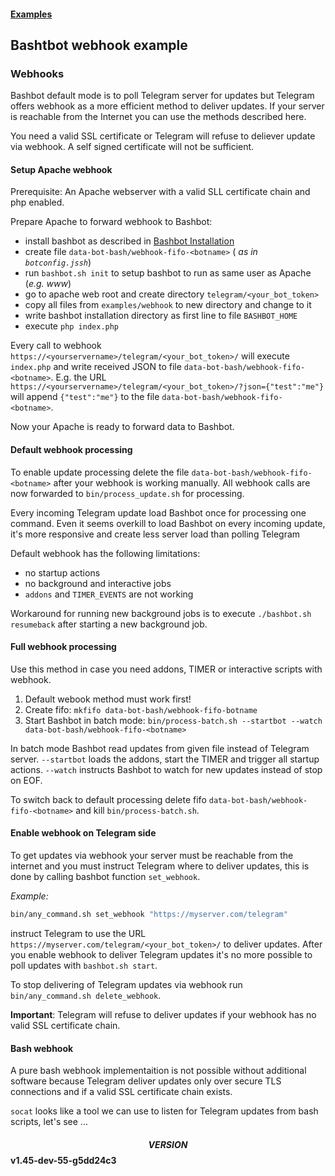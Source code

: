 #### [Examples](../README.md)

## Bashtbot webhook example

### Webhooks

Bashbot default mode is to poll Telegram server for updates but Telegram offers webhook
as a more efficient method to deliver updates.
If your server is reachable from the Internet you can use the methods described here.

You need a valid SSL certificate or Telegram will refuse to deliever update via webhook.
A self signed certificate will not be sufficient.


#### Setup Apache webhook

Prerequisite: An Apache webserver with a valid SLL certificate chain and php enabled.

Prepare Apache to forward webhook to Bashbot: 

- install bashbot as described in [Bashbot Installation](../../doc/0_install.md)
- create file `data-bot-bash/webhook-fifo-<botname>` (_<botname> as in `botconfig.jssh`_)
- run `bashbot.sh init` to setup bashbot to run as same user as Apache (_e.g. www_)
- go to apache web root and create directory `telegram/<your_bot_token>`
- copy all files from `examples/webhook` to new directory and change to it
- write bashbot installation directory as first line to file `BASHBOT_HOME`
- execute `php index.php`

Every call to webhook `https://<yourservername>/telegram/<your_bot_token>/` will execute
`index.php` and write received JSON to file `data-bot-bash/webhook-fifo-<botname>`.
E.g. the URL `https://<yourservername>/telegram/<your_bot_token>/?json={"test":"me"}`
will append `{"test":"me"}` to the file `data-bot-bash/webhook-fifo-<botname>`.

Now your Apache is ready to forward data to Bashbot. 


#### Default webhook processing

To enable update processing delete the file `data-bot-bash/webhook-fifo-<botname>` after your webhook is working manually.
All webhook calls are now forwarded to `bin/process_update.sh` for processing.

Every incoming Telegram update load Bashbot once for processing one command. Even it seems overkill to load
Bashbot on every incoming update, it's more responsive and create less server load than polling Telegram


Default webhook has the following limitations:
 - no startup actions
 - no background and interactive jobs
 - `addons` and `TIMER_EVENTS` are not working

Workaround for running new background jobs is to execute `./bashbot.sh resumeback` after starting a new background job.

#### Full webhook processing

Use this method in case you need addons, TIMER or interactive scripts with webhook.

1. Default webook method must work first!
2. Create fifo: `mkfifo data-bot-bash/webhook-fifo-botname`
3. Start Bashbot in batch mode: `bin/process-batch.sh --startbot --watch data-bot-bash/webhook-fifo-<botname>`

In batch mode Bashbot read updates from given file instead of Telegram server. `--startbot` loads the  addons, start the TIMER and trigger all startup actions.
`--watch` instructs Bashbot to watch for new updates instead of stop on EOF.

To switch back to default processing delete fifo `data-bot-bash/webhook-fifo-<botname>` and kill `bin/process-batch.sh`.

#### Enable webhook on Telegram side

To get updates via webhook your server must be reachable from the internet and you must
instruct Telegram where to deliver updates, this is done by calling bashbot function `set_webhook`.

*Example:*

```bash
bin/any_command.sh set_webhook "https://myserver.com/telegram"
```

instruct Telegram to use the URL `https://myserver.com/telegram/<your_bot_token>/` to deliver updates.
After you enable webhook to deliver Telegram updates it's no more possible to poll updates with `bashbot.sh start`.

To stop delivering of Telegram updates via webhook run `bin/any_command.sh delete_webhook`.

**Important**: Telegram will refuse to deliver updates if your webhook has no valid SSL certificate chain.


#### Bash webhook

A pure bash webhook implementaition is not possible without additional software because Telegram deliver
updates only over secure TLS connections and if a valid SSL certificate chain exists.

`socat` looks like a tool we can use to listen for Telegram updates from bash scripts, let's see ...


#### $$VERSION$$ v1.45-dev-55-g5dd24c3

